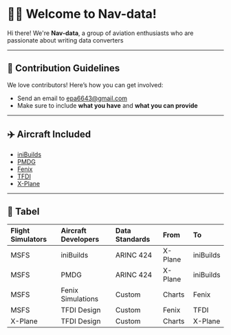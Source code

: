 # 🙋‍♀️ Welcome to Nav-data!

Hi there! We're **Nav-data**, a group of aviation enthusiasts who are passionate about writing data converters

---

## 🌈 Contribution Guidelines

We love contributors! Here’s how you can get involved:

- Send an email to [epa6643@gmail.com](mailto:epa6643@gmail.com)
- Make sure to include **what you have** and **what you can provide**

---

## ✈️ Aircraft Included

- [iniBuilds](https://inibuilds.com/)
- [PMDG](https://pmdg.com/)
- [Fenix](https://fenixsim.com/)
- [TFDI](https://tfdidesign.com/)
- [X-Plane](https://www.x-plane.com/)

---

## 🧩 Tabel

| **Flight Simulators** | **Aircraft Developers** | **Data Standards** | **From**   | **To**        |
|:----------------------|:------------------------|:-------------------|:-----------|:--------------|
| MSFS                  | iniBuilds               | ARINC 424          | X-Plane    | iniBuilds     |
| MSFS                  | PMDG                    | ARINC 424          | X-Plane    | iniBuilds     |
| MSFS                  | Fenix Simulations       | Custom             | Charts     | Fenix         |
| MSFS                  | TFDI Design             | Custom             | Fenix      | TFDI          |
| X-Plane               | TFDI Design             | Custom             | Charts     | X-Plane       |
